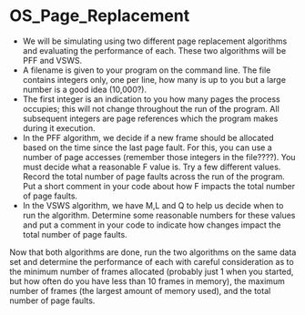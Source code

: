 # OS_Page_Replacement

* We will be simulating using two different page replacement algorithms and evaluating the performance of each.  These two algorithms will be PFF and VSWS.  
* A filename is given to your program on the command line.  The file contains integers only, one per line, how many is up to you but a large number is a good idea (10,000?).  
* The first integer is an indication to you how many pages the process occupies; this will not change throughout the run of the program. All subsequent integers are page references which the program makes during it execution.
* In the PFF algorithm, we decide if a new frame should be allocated based on the time since the last page fault.  For this, you can use a number of page accesses (remember those integers in the file????).  You must decide what a reasonable F value is.  Try a few different values.  Record the total number of page faults across the run of the program.  Put a short comment in your code about how F impacts the total number of page faults.
* In the VSWS algorithm, we have M,L and Q to help us decide when to run the algorithm.  Determine some reasonable numbers for these values and put a comment in your code to indicate how changes impact the total number of page faults.

Now that both algorithms are done, run the two algorithms on the same data set and determine the performance of each with careful consideration as to the minimum number of frames allocated (probably just 1 when you started, but how often do you have less than 10 frames in memory), the maximum number of frames (the largest amount of memory used), and the total number of page faults.

